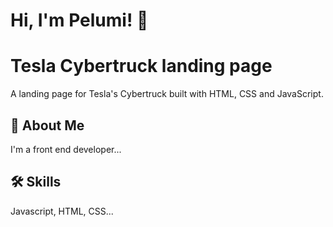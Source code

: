 
# Hi, I'm Pelumi! 👋


# Tesla Cybertruck landing page

A landing page for Tesla's Cybertruck built with HTML, CSS and JavaScript.


## 🚀 About Me
I'm a front end developer...


## 🛠 Skills
Javascript, HTML, CSS...

